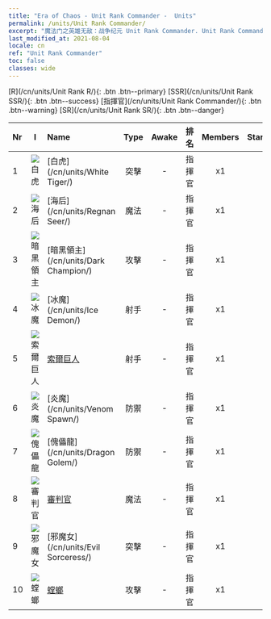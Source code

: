 ```yaml
---
title: "Era of Chaos - Unit Rank Commander -  Units"
permalink: /units/Unit Rank Commander/
excerpt: "魔法门之英雄无敌：战争纪元 Unit Rank Commander. Unit Rank Commander. List of Unit Rank in Era of Chaos"
last_modified_at: 2021-08-04
locale: cn
ref: "Unit Rank Commander"
toc: false
classes: wide
---
```

 [R](/cn/units/Unit Rank R/){: .btn .btn--primary} [SSR](/cn/units/Unit Rank SSR/){: .btn .btn--success} [指揮官](/cn/units/Unit Rank Commander/){: .btn .btn--warning} [SR](/cn/units/Unit Rank SR/){: .btn .btn--danger} 

  | Nr | I |         Name        |   Type   | Awake | 排名 |   Members     |  Stars  | Exclusive | Attack  |     HP    |  Awaken Name  |
  |:---|:-:|:--------------------|:--------:|:-----:|:---------:|:-------------:|:-------:|:---------:|:-------:|:---------:|:--------------|
  | 1 | ![白虎](/images/u/ti_baihu.jpg) | [白虎](/cn/units/White Tiger/) | 突擊 | - | 指揮官 | x1 | <i class="fas fa-star"/><i class="fas fa-star"/><i class="fas fa-star"/> | - | 1078.2 | 6138 |   -   |
  | 2 | ![海后](/images/u/ti_haihou.jpg) | [海后](/cn/units/Regnan Seer/) | 魔法 | - | 指揮官 | x1 | <i class="fas fa-star"/><i class="fas fa-star"/><i class="fas fa-star"/> | - | 1006.9 | 5091 |  潮汐元素  |
  | 3 | ![暗黑領主](/images/u/ti_sishen.jpg) | [暗黑領主](/cn/units/Dark Champion/) | 攻擊 | - | 指揮官 | x1 | <i class="fas fa-star"/><i class="fas fa-star"/><i class="fas fa-star"/> | - | 1029.5 | 9504 |   -   |
  | 4 | ![冰魔](/images/u/ti_bingmo.jpg) | [冰魔](/cn/units/Ice Demon/) | 射手 | - | 指揮官 | x1 | <i class="fas fa-star"/><i class="fas fa-star"/><i class="fas fa-star"/> | - | 565.7 | 5996 |   -   |
  | 5 | ![索爾巨人](/images/u/ti_suoerjuren.jpg) | [索爾巨人](/cn/units/Troll/) | 射手 | - | 指揮官 | x1 | <i class="fas fa-star"/><i class="fas fa-star"/><i class="fas fa-star"/> | - | 1018.3 | 9051 |   -   |
  | 6 | ![炎魔](/images/u/ti_yanmo.jpg) | [炎魔](/cn/units/Venom Spawn/) | 防禦 | - | 指揮官 | x1 | <i class="fas fa-star"/><i class="fas fa-star"/><i class="fas fa-star"/> | - | 375.0 | 14000 |   -   |
  | 7 | ![傀儡龍](/images/u/ti_kuileilong.jpg) | [傀儡龍](/cn/units/Dragon Golem/) | 防禦 | - | 指揮官 | x1 | <i class="fas fa-star"/><i class="fas fa-star"/><i class="fas fa-star"/> | - | 396.0 | 9616 |   -   |
  | 8 | ![審判官](/images/u/ti_shenpanguan.jpg) | [審判官](/cn/units/Judicator/) | 魔法 | - | 指揮官 | x1 | <i class="fas fa-star"/><i class="fas fa-star"/><i class="fas fa-star"/> | - | 565.7 | 6109 |   -   |
  | 9 | ![邪魔女](/images/u/ti_xiemonv.jpg) | [邪魔女](/cn/units/Evil Sorceress/) | 突擊 | - | 指揮官 | x1 | <i class="fas fa-star"/><i class="fas fa-star"/><i class="fas fa-star"/> | - | 550.0 | 6000 |   -   |
  | 10 | ![螳螂](/images/u/ti_tanglang.jpg) | [螳螂](/cn/units/Mantis/) | 攻擊 | - | 指揮官 | x1 | <i class="fas fa-star"/><i class="fas fa-star"/><i class="fas fa-star"/> | - | 1140.4 | 6336 |   -   |
